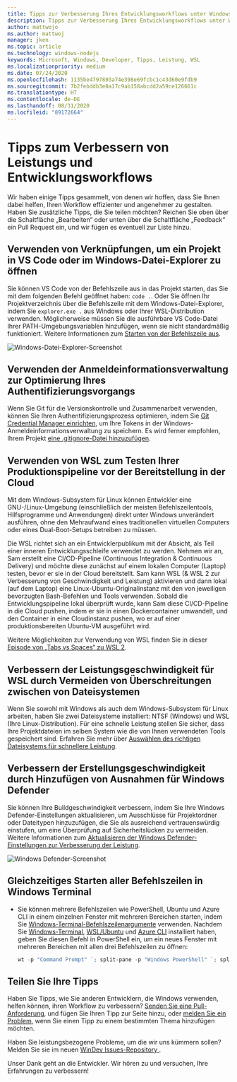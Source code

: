 ```yaml
---
title: Tipps zur Verbesserung Ihres Entwicklungsworkflows unter Windows 10
description: Tipps zur Verbesserung Ihres Entwicklungsworkflows unter Windows 10.
author: mattwojo
ms.author: mattwoj
manager: jken
ms.topic: article
ms.technology: windows-nodejs
keywords: Microsoft, Windows, Developer, Tipps, Leistung, WSL
ms.localizationpriority: medium
ms.date: 07/24/2020
ms.openlocfilehash: 1135be4797893a74e398e69fcbc1c43d60e9fdb9
ms.sourcegitcommit: 7b2febddb3e8a17c9ab158abcdd2a59ce126661c
ms.translationtype: HT
ms.contentlocale: de-DE
ms.lasthandoff: 08/31/2020
ms.locfileid: "89172664"
---
```

# <a name="tips-for-improving-performance-and-development-workflows"></a>Tipps zum Verbessern von Leistungs und Entwicklungsworkflows

Wir haben einige Tipps gesammelt, von denen wir hoffen, dass Sie Ihnen dabei helfen, Ihren Workflow effizienter und angenehmer zu gestalten. Haben Sie zusätzliche Tipps, die Sie teilen möchten? Reichen Sie oben über die Schaltfläche „Bearbeiten“ oder unten über die Schaltfläche „Feedback“ ein Pull Request ein, und wir fügen es eventuell zur Liste hinzu.

## <a name="use-shortcuts-to-open-a-project-in-vs-code-or-windows-file-explorer"></a>Verwenden von Verknüpfungen, um ein Projekt in VS Code oder im Windows-Datei-Explorer zu öffnen

Sie können VS Code von der Befehlszeile aus in das Projekt starten, das Sie mit dem folgenden Befehl geöffnet haben: `code .`. Oder Sie öffnen Ihr Projektverzeichnis über die Befehlszeile mit dem Windows-Datei-Explorer, indem Sie `explorer.exe .` aus Windows oder Ihrer WSL-Distribution verwenden. Möglicherweise müssen Sie die ausführbare VS Code-Datei Ihrer PATH-Umgebungsvariablen hinzufügen, wenn sie nicht standardmäßig funktioniert. Weitere Informationen zum [Starten von der Befehlszeile aus](https://code.visualstudio.com/docs/editor/command-line#_launching-from-command-line).

![Windows-Datei-Explorer-Screenshot](../images/wsl-file-explorer.png)

## <a name="use-the-credential-manager-to-your-streamline-authentication-process"></a>Verwenden der Anmeldeinformationsverwaltung zur Optimierung Ihres Authentifizierungsvorgangs

Wenn Sie Git für die Versionskontrolle und Zusammenarbeit verwenden, können Sie Ihren Authentifizierungsprozess optimieren, indem Sie [Git Credential Manager einrichten](/windows/wsl/tutorials/wsl-git#git-credential-manager-setup), um Ihre Tokens in der Windows-Anmeldeinformationsverwaltung zu speichern. Es wird ferner empfohlen, Ihrem Projekt [eine .gitignore-Datei hinzuzufügen](/windows/wsl/tutorials/wsl-git#adding-a-git-ignore-file).

## <a name="use-wsl-for-testing-your-production-pipeline-before-deploying-to-the-cloud"></a>Verwenden von WSL zum Testen Ihrer Produktionspipeline vor der Bereitstellung in der Cloud

Mit dem Windows-Subsystem für Linux können Entwickler eine GNU-/Linux-Umgebung (einschließlich der meisten Befehlszeilentools, Hilfsprogramme und Anwendungen) direkt unter Windows unverändert ausführen, ohne den Mehraufwand eines traditionellen virtuellen Computers oder eines Dual-Boot-Setups betreiben zu müssen.

Die WSL richtet sich an ein Entwicklerpublikum mit der Absicht, als Teil einer inneren Entwicklungsschleife verwendet zu werden. Nehmen wir an, Sam erstellt eine CI/CD-Pipeline (Continuous Integration & Continuous Delivery) und möchte diese zunächst auf einem lokalen Computer (Laptop) testen, bevor er sie in der Cloud bereitstellt. Sam kann WSL (& WSL 2 zur Verbesserung von Geschwindigkeit und Leistung) aktivieren und dann lokal (auf dem Laptop) eine Linux-Ubuntu-Originalinstanz mit den von jeweiligen bevorzugten Bash-Befehlen und Tools verwenden. Sobald die Entwicklungspipeline lokal überprüft wurde, kann Sam diese CI/CD-Pipeline in die Cloud pushen, indem er sie in einen Dockercontainer umwandelt, und den Container in eine Cloudinstanz pushen, wo er auf einer produktionsbereiten Ubuntu-VM ausgeführt wird.

Weitere Möglichkeiten zur Verwendung von WSL finden Sie in dieser [Episode von „Tabs vs Spaces“ zu WSL 2](https://channel9.msdn.com/Shows/Tabs-vs-Spaces/WSL2-Code-faster-on-the-Windows-Subsystem-for-Linux).

## <a name="improve-performance-speed-for-wsl-by-not-crossing-over-file-systems"></a>Verbessern der Leistungsgeschwindigkeit für WSL durch Vermeiden von Überschreitungen zwischen von Dateisystemen

Wenn Sie sowohl mit Windows als auch dem Windows-Subsystem für Linux arbeiten, haben Sie zwei Dateisysteme installiert: NTSF (Windows) und WSL (Ihre Linux-Distribution). Für eine schnelle Leistung stellen Sie sicher, dass Ihre Projektdateien im selben System wie die von Ihnen verwendeten Tools gespeichert sind. Erfahren Sie mehr über [Auswählen des richtigen Dateisystems für schnellere Leistung](/windows/wsl/compare-versions#use-the-linux-file-system-for-faster-performance).

## <a name="improve-build-speeds-by-adding-windows-defender-exclusions"></a>Verbessern der Erstellungsgeschwindigkeit durch Hinzufügen von Ausnahmen für Windows Defender

Sie können Ihre Buildgeschwindigkeit verbessern, indem Sie Ihre Windows Defender-Einstellungen aktualisieren, um Ausschlüsse für Projektordner oder Dateitypen hinzuzufügen, die Sie als ausreichend vertrauenswürdig einstufen, um eine Überprüfung auf Sicherheitslücken zu vermeiden. Weitere Informationen zum [Aktualisieren der Windows Defender-Einstellungen zur Verbesserung der Leistung](../android/defender-settings.md).

![Windows Defender-Screenshot](../images/windows-defender-exclusions.png)

## <a name="launch-all-your-command-lines-in-windows-terminal-at-once"></a>Gleichzeitiges Starten aller Befehlszeilen in Windows Terminal

* Sie können mehrere Befehlszeilen wie PowerShell, Ubuntu und Azure CLI in einem einzelnen Fenster mit mehreren Bereichen starten, indem Sie [Windows-Terminal-Befehlszeilenargumente](/windows/terminal/command-line-arguments?tabs=powershell#multiple-panes) verwenden. Nachdem Sie [Windows-Terminal](/windows/terminal/get-started), [WSL/Ubuntu](/windows/wsl/install-win10) und [Azure CLI](/cli/azure/install-azure-cli?view=azure-cli-latest) installiert haben, geben Sie diesen Befehl in PowerShell ein, um ein neues Fenster mit mehreren Bereichen mit allen drei Befehlszeilen zu öffnen:

    ```powershell
    wt -p "Command Prompt" `; split-pane -p "Windows PowerShell" `; split-pane -H wsl.exe
    ```

## <a name="share-your-tips"></a>Teilen Sie Ihre Tipps

Haben Sie Tipps, wie Sie anderen Entwicklern, die Windows verwenden, helfen können, ihren Workflow zu verbessern? [Senden Sie eine Pull-Anforderung](https://github.com/MicrosoftDocs/windows-uwp/edit/docs/hub/dev-environment/overview.md), und fügen Sie Ihren Tipp zur Seite hinzu, oder [melden Sie ein Problem](https://github.com/MicrosoftDocs/windows-uwp/issues/new?title=&body=%0A%0A%5BEnter%20feedback%20here%5D%0A%0A%0A---%0A%23%23%23%23%20Document%20Details%0A%0A%E2%9A%A0%20*Do%20not%20edit%20this%20section.%20It%20is%20required%20for%20docs.microsoft.com%20%E2%9E%9F%20GitHub%20issue%20linking.*%0A%0A*%20ID%3A%207779352b-7b4e-dad8-7c1b-b9aba2c5e561%0A*%20Version%20Independent%20ID%3A%20a5b81b80-87a1-b6e2-8936-baf6c1a0b9c5%0A*%20Content%3A%20%5BSet%20up%20your%20Windows%2010%20development%20environment%5D(https%3A%2F%2Fdocs.microsoft.com%2Fen-us%2Fwindows%2Fdev-environment%2Foverview)%0A*%20Content%20Source%3A%20%5Bhub%2Fdev-environment%2Foverview.md%5D(https%3A%2F%2Fgithub.com%2FMicrosoftDocs%2Fwindows-uwp%2Fblob%2Fdocs%2Fhub%2Fdev-environment%2Foverview.md)%0A*%20Product%3A%20**dev-environment**%0A*%20Technology%3A%20**windows-nodejs**), wenn Sie einen Tipp zu einem bestimmten Thema hinzufügen möchten.

Haben Sie leistungsbezogene Probleme, um die wir uns kümmern sollen? Melden Sie sie im neuen [WinDev Issues-Repository ](https://github.com/microsoft/windev).

Unser Dank geht an die Entwickler. Wir hören zu und versuchen, Ihre Erfahrungen zu verbessern!